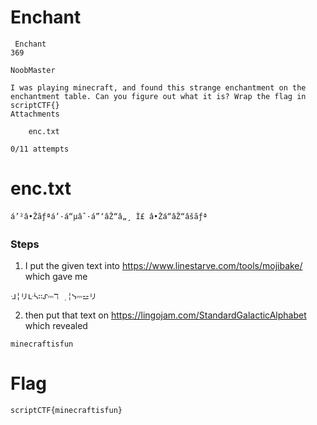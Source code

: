 # Enchant

```
 Enchant
369

NoobMaster

I was playing minecraft, and found this strange enchantment on the enchantment table. Can you figure out what it is? Wrap the flag in scriptCTF{}
Attachments

    enc.txt

0/11 attempts 
```

# enc.txt

`á’²â•Žãƒªá’·á“µâˆ·á”‘âŽ“â„¸ Ì£ â•Žá“­âŽ“âšãƒª`

### Steps

1) I put the given text into https://www.linestarve.com/tools/mojibake/ which gave me 

`ᒲ╎リᒷᓵ∷ᔑ⎓ℸ ̣ ╎ᓭ⎓⚍リ`

2) then put that text on https://lingojam.com/StandardGalacticAlphabet which revealed

`minecraftisfun`

# Flag 

`scriptCTF{minecraftisfun}`